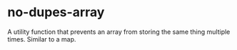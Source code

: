 # no-dupes-array
A utility function that prevents an array from storing the same thing multiple times. Similar to a map.
